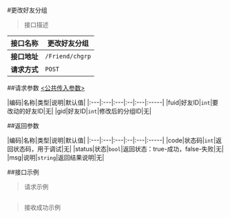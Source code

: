 #更改好友分组

>接口描述

| 接口名称 | 更改好友分组 |
|----------|--------|
|**接口地址**|```/Friend/chgrp```|
|**请求方式**|```POST```|

##请求参数
[<公共传入参数>](../README.md)  

|编码|名称|类型|说明|默认值|
|:---|:---|:---|:--|:---|:-----|
|fuid|好友ID|```int```|要改动的好友ID|无|
|gid|好友ID|```int```|修改后的分组ID|无|

##返回参数

|编码|名称|类型|说明|默认值|
|:---|:---|:---|:--|:---|:-----|
|code|状态码|```int```|返回状态码，用于调试|无|
|status|状态|```bool```|返回状态：true-成功，false-失败|无|
|msg|说明|```string```|返回结果说明|无|

##接口示例

>请求示例

```

```

>接收成功示例

```

```